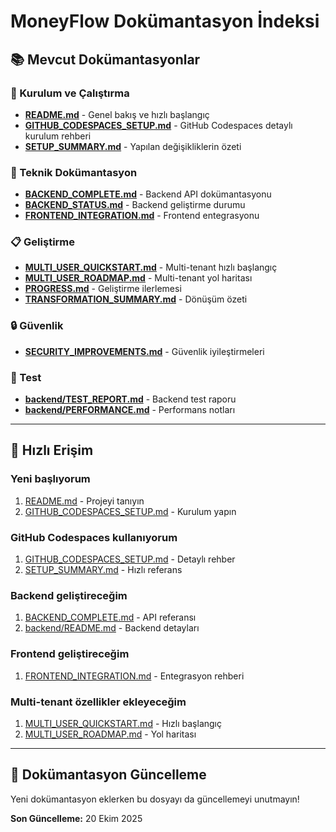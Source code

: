 # MoneyFlow Dokümantasyon İndeksi

## 📚 Mevcut Dokümantasyonlar

### 🚀 Kurulum ve Çalıştırma
- **[README.md](./README.md)** - Genel bakış ve hızlı başlangıç
- **[GITHUB_CODESPACES_SETUP.md](./GITHUB_CODESPACES_SETUP.md)** - GitHub Codespaces detaylı kurulum rehberi
- **[SETUP_SUMMARY.md](./SETUP_SUMMARY.md)** - Yapılan değişikliklerin özeti

### 🔧 Teknik Dokümantasyon
- **[BACKEND_COMPLETE.md](./BACKEND_COMPLETE.md)** - Backend API dokümantasyonu
- **[BACKEND_STATUS.md](./BACKEND_STATUS.md)** - Backend geliştirme durumu
- **[FRONTEND_INTEGRATION.md](./FRONTEND_INTEGRATION.md)** - Frontend entegrasyonu

### 📋 Geliştirme
- **[MULTI_USER_QUICKSTART.md](./MULTI_USER_QUICKSTART.md)** - Multi-tenant hızlı başlangıç
- **[MULTI_USER_ROADMAP.md](./MULTI_USER_ROADMAP.md)** - Multi-tenant yol haritası
- **[PROGRESS.md](./PROGRESS.md)** - Geliştirme ilerlemesi
- **[TRANSFORMATION_SUMMARY.md](./TRANSFORMATION_SUMMARY.md)** - Dönüşüm özeti

### 🔒 Güvenlik
- **[SECURITY_IMPROVEMENTS.md](./SECURITY_IMPROVEMENTS.md)** - Güvenlik iyileştirmeleri

### 🧪 Test
- **[backend/TEST_REPORT.md](./backend/TEST_REPORT.md)** - Backend test raporu
- **[backend/PERFORMANCE.md](./backend/PERFORMANCE.md)** - Performans notları

---

## 🎯 Hızlı Erişim

### Yeni başlıyorum
1. [README.md](./README.md) - Projeyi tanıyın
2. [GITHUB_CODESPACES_SETUP.md](./GITHUB_CODESPACES_SETUP.md) - Kurulum yapın

### GitHub Codespaces kullanıyorum
1. [GITHUB_CODESPACES_SETUP.md](./GITHUB_CODESPACES_SETUP.md) - Detaylı rehber
2. [SETUP_SUMMARY.md](./SETUP_SUMMARY.md) - Hızlı referans

### Backend geliştireceğim
1. [BACKEND_COMPLETE.md](./BACKEND_COMPLETE.md) - API referansı
2. [backend/README.md](./backend/README.md) - Backend detayları

### Frontend geliştireceğim
1. [FRONTEND_INTEGRATION.md](./FRONTEND_INTEGRATION.md) - Entegrasyon rehberi

### Multi-tenant özellikler ekleyeceğim
1. [MULTI_USER_QUICKSTART.md](./MULTI_USER_QUICKSTART.md) - Hızlı başlangıç
2. [MULTI_USER_ROADMAP.md](./MULTI_USER_ROADMAP.md) - Yol haritası

---

## 📝 Dokümantasyon Güncelleme

Yeni dokümantasyon eklerken bu dosyayı da güncellemeyi unutmayın!

**Son Güncelleme:** 20 Ekim 2025
